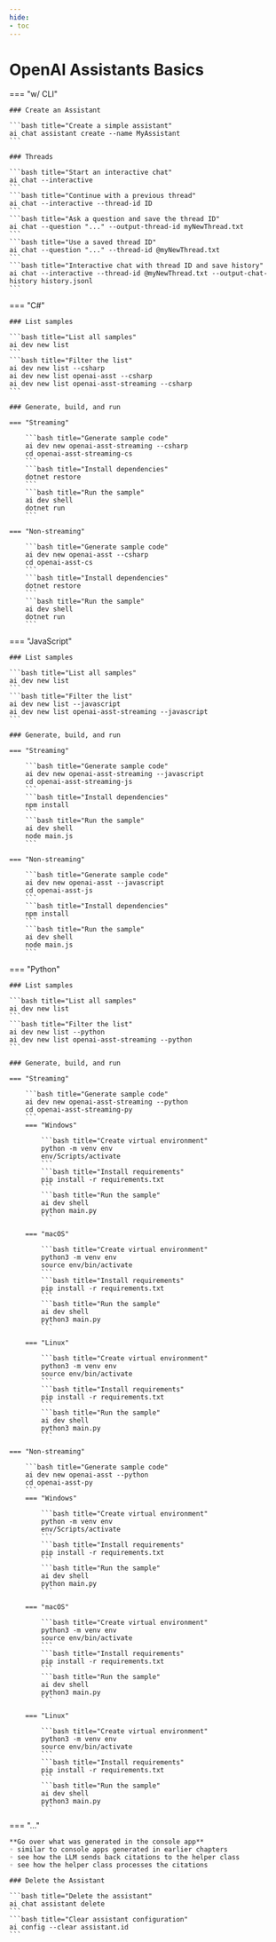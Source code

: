 ```yaml
---
hide:
- toc
---
```

# OpenAI Assistants Basics

=== "w/ CLI"

    ### Create an Assistant

    ```bash title="Create a simple assistant"
    ai chat assistant create --name MyAssistant
    ```

    ### Threads

    ```bash title="Start an interactive chat"
    ai chat --interactive
    ```
    ```bash title="Continue with a previous thread"
    ai chat --interactive --thread-id ID
    ```
    ```bash title="Ask a question and save the thread ID"
    ai chat --question "..." --output-thread-id myNewThread.txt
    ```
    ```bash title="Use a saved thread ID"
    ai chat --question "..." --thread-id @myNewThread.txt
    ```
    ```bash title="Interactive chat with thread ID and save history"
    ai chat --interactive --thread-id @myNewThread.txt --output-chat-history history.jsonl
    ```

=== "C#"

    ### List samples

    ```bash title="List all samples"
    ai dev new list
    ```
    ```bash title="Filter the list"
    ai dev new list --csharp
    ai dev new list openai-asst --csharp
    ai dev new list openai-asst-streaming --csharp
    ```

    ### Generate, build, and run

    === "Streaming"

        ```bash title="Generate sample code"
        ai dev new openai-asst-streaming --csharp
        cd openai-asst-streaming-cs
        ```
        ```bash title="Install dependencies"
        dotnet restore
        ```
        ```bash title="Run the sample"
        ai dev shell
        dotnet run
        ```

    === "Non-streaming"

        ```bash title="Generate sample code"
        ai dev new openai-asst --csharp
        cd openai-asst-cs
        ```
        ```bash title="Install dependencies"
        dotnet restore
        ```
        ```bash title="Run the sample"
        ai dev shell
        dotnet run
        ```

=== "JavaScript"

    ### List samples

    ```bash title="List all samples"
    ai dev new list
    ```
    ```bash title="Filter the list"
    ai dev new list --javascript
    ai dev new list openai-asst-streaming --javascript
    ```

    ### Generate, build, and run

    === "Streaming"

        ```bash title="Generate sample code"
        ai dev new openai-asst-streaming --javascript
        cd openai-asst-streaming-js
        ```
        ```bash title="Install dependencies"
        npm install
        ```
        ```bash title="Run the sample"
        ai dev shell
        node main.js
        ```

    === "Non-streaming"

        ```bash title="Generate sample code"
        ai dev new openai-asst --javascript
        cd openai-asst-js
        ```
        ```bash title="Install dependencies"
        npm install
        ```
        ```bash title="Run the sample"
        ai dev shell
        node main.js
        ```

=== "Python"

    ### List samples

    ```bash title="List all samples"
    ai dev new list
    ```
    ```bash title="Filter the list"
    ai dev new list --python
    ai dev new list openai-asst-streaming --python
    ```

    ### Generate, build, and run

    === "Streaming"

        ```bash title="Generate sample code"
        ai dev new openai-asst-streaming --python
        cd openai-asst-streaming-py
        ```
        === "Windows"

            ```bash title="Create virtual environment"
            python -m venv env
            env/Scripts/activate
            ```
            ```bash title="Install requirements"
            pip install -r requirements.txt
            ```
            ```bash title="Run the sample"
            ai dev shell
            python main.py
            ```

        === "macOS"

            ```bash title="Create virtual environment"
            python3 -m venv env
            source env/bin/activate
            ```
            ```bash title="Install requirements"
            pip install -r requirements.txt
            ```
            ```bash title="Run the sample"
            ai dev shell
            python3 main.py
            ```

        === "Linux"

            ```bash title="Create virtual environment"
            python3 -m venv env
            source env/bin/activate
            ```
            ```bash title="Install requirements"
            pip install -r requirements.txt
            ```
            ```bash title="Run the sample"
            ai dev shell
            python3 main.py
            ```

    === "Non-streaming"

        ```bash title="Generate sample code"
        ai dev new openai-asst --python
        cd openai-asst-py
        ```
        === "Windows"

            ```bash title="Create virtual environment"
            python -m venv env
            env/Scripts/activate
            ```
            ```bash title="Install requirements"
            pip install -r requirements.txt
            ```
            ```bash title="Run the sample"
            ai dev shell
            python main.py
            ```

        === "macOS"

            ```bash title="Create virtual environment"
            python3 -m venv env
            source env/bin/activate
            ```
            ```bash title="Install requirements"
            pip install -r requirements.txt
            ```
            ```bash title="Run the sample"
            ai dev shell
            python3 main.py
            ```

        === "Linux"

            ```bash title="Create virtual environment"
            python3 -m venv env
            source env/bin/activate
            ```
            ```bash title="Install requirements"
            pip install -r requirements.txt
            ```
            ```bash title="Run the sample"
            ai dev shell
            python3 main.py
            ```

=== "..."

    **Go over what was generated in the console app**  
    ◦ similar to console apps generated in earlier chapters  
    ◦ see how the LLM sends back citations to the helper class  
    ◦ see how the helper class processes the citations  

    ### Delete the Assistant

    ```bash title="Delete the assistant"
    ai chat assistant delete
    ```
    ```bash title="Clear assistant configuration"
    ai config --clear assistant.id
    ```
